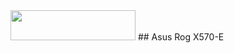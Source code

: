 <img src="https://github.com/acidanthera/OpenCorePkg/blob/master/Docs/Logos/OpenCore_with_text_Small.png" width="200" height="48"/>
## Asus Rog X570-E
